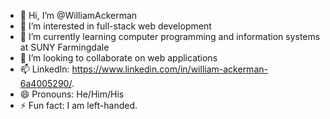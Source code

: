 - 👋 Hi, I’m @WilliamAckerman
- 👀 I’m interested in full-stack web development
- 🌱 I’m currently learning computer programming and information systems at SUNY Farmingdale
- 💞️ I’m looking to collaborate on web applications
- 📫 LinkedIn: https://www.linkedin.com/in/william-ackerman-6a4005290/. 
- 😄 Pronouns: He/Him/His
- ⚡ Fun fact: I am left-handed.

<!---
WilliamAckerman/WilliamAckerman is a ✨ special ✨ repository because its `README.md` (this file) appears on your GitHub profile.
You can click the Preview link to take a look at your changes.
--->
